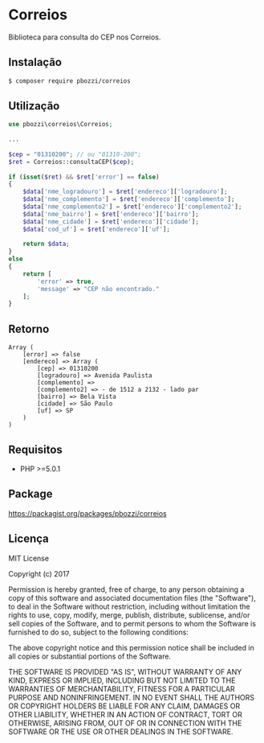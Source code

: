 # Correios

Biblioteca para consulta do CEP nos Correios.

## Instalação

```sh
$ composer require pbozzi/correios

```

## Utilização

```php
use pbozzi\correios\Correios;
 
...
 
$cep = "01310200"; // ou "01310-200";
$ret = Correios::consultaCEP($cep);
 
if (isset($ret) && $ret['error'] == false)
{
    $data['nme_logradouro'] = $ret['endereco']['logradouro'];
    $data['nme_complemento'] = $ret['endereco']['complemento'];
    $data['nme_complemento2'] = $ret['endereco']['complemento2'];
    $data['nme_bairro'] = $ret['endereco']['bairro'];
    $data['nme_cidade'] = $ret['endereco']['cidade'];
    $data['cod_uf'] = $ret['endereco']['uf'];
 
    return $data;
}
else
{
    return [
        'error' => true,
        'message' => "CEP não encontrado."
    ];
}
```

## Retorno

```
Array ( 
    [error] => false
    [endereco] => Array ( 
        [cep] => 01310200 
        [logradouro] => Avenida Paulista 
        [complemento] => 
        [complemento2] => - de 1512 a 2132 - lado par 
        [bairro] => Bela Vista 
        [cidade] => São Paulo 
        [uf] => SP 
    ) 
)
```

## Requisitos

- PHP >=5.0.1

## Package

https://packagist.org/packages/pbozzi/correios

## Licença

MIT License

Copyright (c) 2017 

Permission is hereby granted, free of charge, to any person obtaining a copy
of this software and associated documentation files (the "Software"), to deal
in the Software without restriction, including without limitation the rights
to use, copy, modify, merge, publish, distribute, sublicense, and/or sell
copies of the Software, and to permit persons to whom the Software is
furnished to do so, subject to the following conditions:

The above copyright notice and this permission notice shall be included in all
copies or substantial portions of the Software.

THE SOFTWARE IS PROVIDED "AS IS", WITHOUT WARRANTY OF ANY KIND, EXPRESS OR
IMPLIED, INCLUDING BUT NOT LIMITED TO THE WARRANTIES OF MERCHANTABILITY,
FITNESS FOR A PARTICULAR PURPOSE AND NONINFRINGEMENT. IN NO EVENT SHALL THE
AUTHORS OR COPYRIGHT HOLDERS BE LIABLE FOR ANY CLAIM, DAMAGES OR OTHER
LIABILITY, WHETHER IN AN ACTION OF CONTRACT, TORT OR OTHERWISE, ARISING FROM,
OUT OF OR IN CONNECTION WITH THE SOFTWARE OR THE USE OR OTHER DEALINGS IN THE
SOFTWARE.
